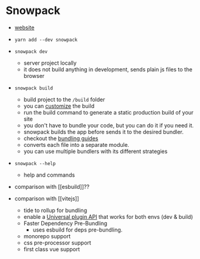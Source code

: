 # Snowpack

- [website](https://www.snowpack.dev/)

- `yarn add --dev snowpack`
- `snowpack dev`
  - server project locally
  - it does not build anything in development, sends plain js files to the browser
- `snowpack build`
  - build project to the `/build` folder
  - you can [customize](https://www.snowpack.dev/reference/configuration) the build
  - run the build command to generate a static production build of your site
  - you don't have to bundle your code, but you can do it if you need it.
  - snowpack builds the app before sends it to the desired bundler.
  - checkout the [bundling guides](https://www.snowpack.dev/guides/optimize-and-bundle)
  - converts each file into a separate module.
  - you can use multiple bundlers with its different strategies
- `snowpack --help`
  - help and commands
- comparison with [[esbuild]]??
- comparison with [[vitejs]]
  - tide to rollup for bundling
  - enable a [Universal plugin API](https://vitejs.dev/guide/api-plugin.html) that works for both envs (dev & build)
  - Faster Dependency Pre-Bundling
    - uses esbuild for deps pre-bundling.
  - monorepo support
  - css pre-processor support
  - first class vue support
